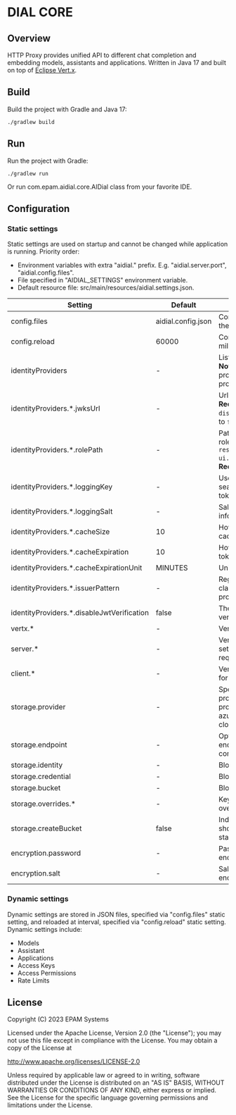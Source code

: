 # DIAL CORE

## Overview

HTTP Proxy provides unified API to different chat completion and embedding models, assistants and applications.
Written in Java 17 and built on top of [Eclipse Vert.x](https://vertx.io/).

## Build

Build the project with Gradle and Java 17:

```
./gradlew build
```

## Run

Run the project with Gradle:

```
./gradlew run
```

Or run com.epam.aidial.core.AIDial class from your favorite IDE.

## Configuration

### Static settings

Static settings are used on startup and cannot be changed while application is running. Priority order:

* Environment variables with extra "aidial." prefix. E.g. "aidial.server.port", "aidial.config.files".
* File specified in "AIDIAL_SETTINGS" environment variable.
* Default resource file: src/main/resources/aidial.settings.json.

| Setting                                    | Default            | Description                                                                                                       
|--------------------------------------------|--------------------|-------------------------------------------------------------------------------------------------------------------
| config.files                               | aidial.config.json | Config files with parts of the whole config.                                                                      
| config.reload                              | 60000              | Config reload interval in milliseconds.                                                                           
| identityProviders                          | -                  | List of identity providers. **Note**. At least one identity provider must be provided.                            
| identityProviders.*.jwksUrl                | -                  | Url to jwks provider. **Required** if `disabledVerifyJwt` is set to `false`                                       
| identityProviders.*.rolePath               | -                  | Path to the claim user roles in JWT token, e.g. `resource_access.chatbot-ui.roles` or just `roles`. **Required**. 
| identityProviders.*.loggingKey             | -                  | User information to search in claims of JWT token.                                                                
| identityProviders.*.loggingSalt            | -                  | Salt to hash user information for logging.                                                                        
| identityProviders.*.cacheSize              | 10                 | How many JWT tokens to cache.                                                                                     
| identityProviders.*.cacheExpiration        | 10                 | How long to retain JWT token in cache.                                                                            
| identityProviders.*.cacheExpirationUnit    | MINUTES            | Unit of cache expiration.                                                                                         
| identityProviders.*.issuerPattern          | -                  | Regexp to match the claim "iss" to identity provider                                                              
| identityProviders.*.disableJwtVerification | false              | The flag disables JWT verification                                                                                
| vertx.*                                    | -                  | Vertx settings.                                                                                                   
| server.*                                   | -                  | Vertx HTTP server settings for incoming requests.                                                                 
| client.*                                   | -                  | Vertx HTTP client settings for outbound requests.                                                                 
| storage.provider                           | -                  | Specifies blob storage provider. Supported providers: s3, aws-s3, azureblob, google-cloud-storage                 
| storage.endpoint                           | -                  | Optional. Specifies endpoint url for s3 compatible storages                                                       
| storage.identity                           | -                  | Blob storage access key                                                                                           
| storage.credential                         | -                  | Blob storage secret key                                                                                           
| storage.bucket                             | -                  | Blob storage bucket  
| storage.overrides.*                        | -                  | Key-value pairs to override storage settings
| storage.createBucket                       | false              | Indicates whether bucket should be created on start-up                                                            
| encryption.password                        | -                  | Password used for AES encryption                                                                                  
| encryption.salt                            | -                  | Salt used for AES encryption                                                                                      

### Dynamic settings

Dynamic settings are stored in JSON files, specified via "config.files" static setting, and reloaded at interval,
specified via "config.reload" static setting.
Dynamic settings include:

* Models
* Assistant
* Applications
* Access Keys
* Access Permissions
* Rate Limits

## License

Copyright (C) 2023 EPAM Systems

Licensed under the Apache License, Version 2.0 (the "License");
you may not use this file except in compliance with the License.
You may obtain a copy of the License at

http://www.apache.org/licenses/LICENSE-2.0

Unless required by applicable law or agreed to in writing, software
distributed under the License is distributed on an "AS IS" BASIS,
WITHOUT WARRANTIES OR CONDITIONS OF ANY KIND, either express or implied.
See the License for the specific language governing permissions and
limitations under the License.

